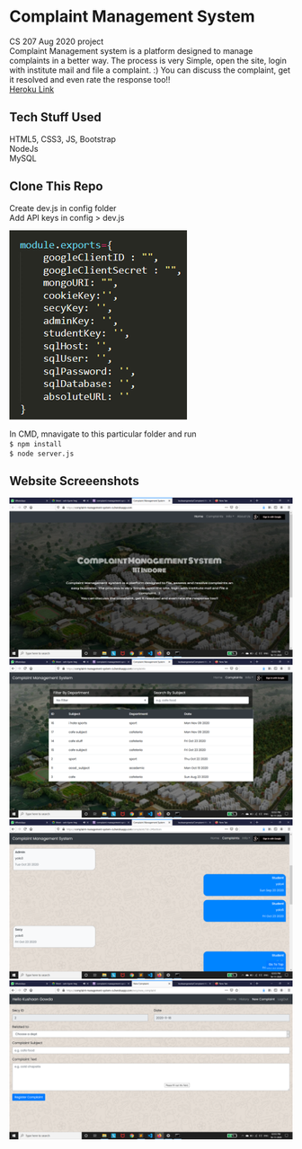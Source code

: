 # Complaint Management System
CS 207 Aug 2020 project   
Complaint Management system is a platform designed to manage complaints in a better way. The process is very Simple, open the site, login with institute mail and file a complaint. :)
You can discuss the complaint, get it resolved and even rate the response too!!   
[Heroku Link](https://complaint-management-system-cs.herokuapp.com/)   
  
## Tech Stuff Used
HTML5, CSS3, JS, Bootstrap   
NodeJs   
MySQL
  
## Clone This Repo
Create dev.js in config folder    
Add API keys in config > dev.js    
     
![dev.js file](stuff/dev_file.png)   

In CMD, mnavigate to this particular folder and run   
`$ npm install`   
`$ node server.js`   
  
## Website Screeenshots    
![index page](stuff/1.png)   
![complaints page](stuff/2.png)      
![chat page](stuff/3.png)  
![new complaints page](stuff/4.png)    
